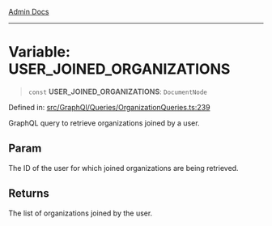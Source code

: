 [Admin Docs](/)

***

# Variable: USER\_JOINED\_ORGANIZATIONS

> `const` **USER\_JOINED\_ORGANIZATIONS**: `DocumentNode`

Defined in: [src/GraphQl/Queries/OrganizationQueries.ts:239](https://github.com/PalisadoesFoundation/talawa-admin/blob/main/src/GraphQl/Queries/OrganizationQueries.ts#L239)

GraphQL query to retrieve organizations joined by a user.

## Param

The ID of the user for which joined organizations are being retrieved.

## Returns

The list of organizations joined by the user.
